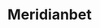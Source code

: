 ---
title: "Meridianbet"
url: /lima/meridianbet-avenida-jose-torres-paz/
shop: corredor de apuestas
---